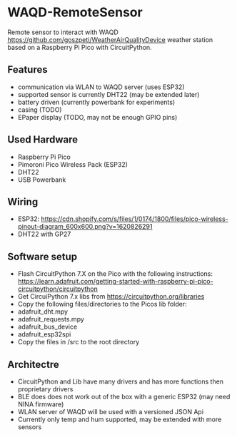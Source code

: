 # WAQD-RemoteSensor

Remote sensor to interact with WAQD https://github.com/goszpeti/WeatherAirQualityDevice weather station based on a Raspberry Pi Pico with CircuitPython.

## Features

- communication via WLAN to WAQD server (uses ESP32)
- supported sensor is currently DHT22 (may be extended later)
- battery driven (currently powerbank for experiments)
- casing (TODO)
- EPaper display (TODO, may not be enough GPIO pins)

## Used Hardware

- Raspberry Pi Pico
- Pimoroni Pico Wireless Pack (ESP32)
- DHT22
- USB Powerbank

## Wiring

* ESP32: https://cdn.shopify.com/s/files/1/0174/1800/files/pico-wireless-pinout-diagram_600x600.png?v=1620826291
* DHT22 with GP27

## Software setup

* Flash CircuitPython 7.X on the Pico with the following instructions: https://learn.adafruit.com/getting-started-with-raspberry-pi-pico-circuitpython/circuitpython
* Get CircuiPython 7.x libs from https://circuitpython.org/libraries
* Copy the following files/directories to the Picos lib folder:
 * adafruit_dht.mpy
 * adafruit_requests.mpy
 * adafruit_bus_device
 * adafruit_esp32spi
* Copy the files in /src to the root directory

## Architectre

* CircuitPython and Lib have many drivers and has more functions then proprietary drivers
* BLE does does not work out of the box with a generic ESP32 (may need NINA firmware)
* WLAN server of WAQD will be used with a versioned JSON Api
 * Currently only temp and hum supported, may be extended with more sensors

